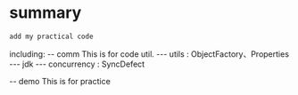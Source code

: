 # summary
    add my practical code
including:
-- comm
    This is for code util.
  --- utils : ObjectFactory、Properties
  --- jdk
  --- concurrency : SyncDefect

-- demo
    This is for practice


